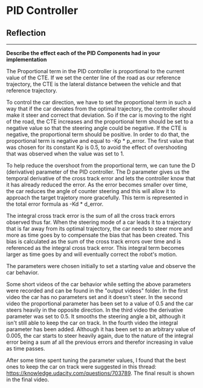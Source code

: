# **PID Controller** 


## Reflection

---

**Describe the effect each of the PID Components had in your implementation**

The Proportional term in the PID controller is proportional to the current value of the CTE. 
If we set the center line of the road as our reference trajectory, the CTE is the lateral distance between the vehicle and that reference trajectory. 

To control the car direction, we have to set the proportional term in such a way that if the car deviates from the optimal trajectory, the controller should make it steer and correct that deviation. 
So if the car is moving to the right of the road, the CTE increases and the proportional term should be set to a negative value so that the steering angle could be negative. If the CTE is negative, the proportional term should be positive. 
In order to do that, the proportional term is negative and equal to -Kp * p_error. The first value that was chosen for its constant Kp is 0.5, to avoid the effect of overshooting that was observed when the value was set to 1. 

To help reduce the overshoot from the proportional term, we can tune the D (derivative) parameter of the PID controller. The D parameter gives us the temporal derivative of the cross track error and lets the controller know that it has already reduced the error. As the error becomes smaller over time, the car reduces the angle of counter steering and this will allow it to approach the target trajetory more gracefully. 
This term is represented in the total error formula as -Kd * d_error. 

The integral cross track error is the sum of all the cross track errors observed thus far. When the steering mode of a car leads it to a trajectory that is far away from its optimal trajectory, the car needs to steer more and more as time goes by to compensate the bias that has been created. This bias is calculated as the sum of the cross track errors over time and is referenced as the integral cross track error. This integral term becomes larger as time goes by and will eventually correct the robot's motion. 

The parameters were chosen initially to set a starting value and observe the car behavior. 

Some short videos of the car behavior while setting the above parameters were recorded and can be found in the "output videos" folder. In the first video the car has no parameters set and it doesn't steer. 
In the second video the proportional parameter has been set to a value of 0.5 and the car steers heavily in the opposite direction. 
In the third video the derivative parameter was set to 0.5. It smooths the steering angle a bit, although it isn't still able to keep the car on track. 
In the fourth video the integral parameter has been added. Although it has been set to an arbitrary value of 0.005, the car starts to steer heavily again, due to the nature of the integral error being a sum af all the previous errors and therefor increasing in value as time passes. 

After some time spent tuning the parameter values, I found that the best ones to keep the car on track were suggested in this thread: https://knowledge.udacity.com/questions/703789. 
The final result is shown in the final video. 